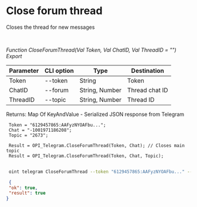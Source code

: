 ﻿---
sidebar_position: 4
---

# Close forum thread
 Closes the thread for new messages




<br/>


*Function CloseForumThread(Val Token, Val ChatID, Val ThreadID = "") Export*

 | Parameter | CLI option | Type | Destination |
 |-|-|-|-|
 | Token | --token | String | Token |
 | ChatID | --forum | String, Number | Thread chat ID |
 | ThreadID | --topic | String, Number | Thread ID |

 
 Returns: Map Of KeyAndValue - Serialized JSON response from Telegram


```bsl title="Code example"
 Token = "6129457865:AAFyzNYOAFbu...";
 Chat = "-1001971186208";
 Topic = "2673";
 
 Result = OPI_Telegram.CloseForumThread(Token, Chat); // Closes main topic
 Result = OPI_Telegram.CloseForumThread(Token, Chat, Topic);
```
	


```sh title="CLI command example"
 
 oint telegram CloseForumThread --token "6129457865:AAFyzNYOAFbu..." --forum %forum% --topic %topic%

```

```json title="Result"
 {
 "ok": true,
 "result": true
}
```

